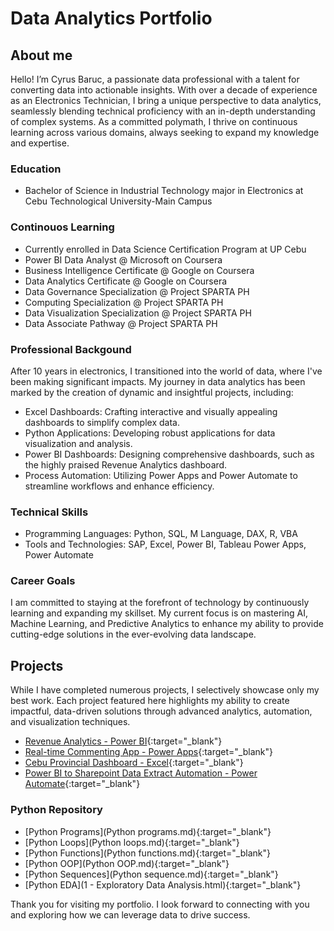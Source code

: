 # Data Analytics Portfolio

## About me
Hello! I’m Cyrus Baruc, a passionate data professional with a talent for converting data into actionable insights. With over a decade of experience as an Electronics Technician, I bring a unique perspective to data analytics, seamlessly blending technical proficiency with an in-depth understanding of complex systems. As a committed polymath, I thrive on continuous learning across various domains, always seeking to expand my knowledge and expertise.

### Education
 - Bachelor of Science in Industrial Technology major in Electronics at Cebu Technological University-Main Campus

### Continouos Learning
 - Currently enrolled in Data Science Certification Program at UP Cebu
 - Power BI Data Analyst @ Microsoft on Coursera
 - Business Intelligence Certificate @ Google on Coursera
 - Data Analytics Certificate @ Google on Coursera
 - Data Governance Specialization @ Project SPARTA PH
 - Computing Specialization @ Project SPARTA PH
 - Data Visualization Specialization @ Project SPARTA PH
 - Data Associate Pathway @ Project SPARTA PH


### Professional Backgound
After 10 years in electronics, I transitioned into the world of data, where I've been making significant impacts. My journey in data analytics has been marked by the creation of dynamic and insightful projects, including:
- Excel Dashboards: Crafting interactive and visually appealing dashboards to simplify complex data.
- Python Applications: Developing robust applications for data visualization and analysis.
- Power BI Dashboards: Designing comprehensive dashboards, such as the highly praised Revenue Analytics dashboard.
- Process Automation: Utilizing Power Apps and Power Automate to streamline workflows and enhance efficiency.

### Technical Skills
- Programming Languages: Python, SQL, M Language, DAX, R, VBA
- Tools and Technologies: SAP, Excel, Power BI, Tableau Power Apps, Power Automate

<!--### Achievements
I am proud to have received Kudos and appreciation from stakeholders for my work on the Revenue Analytics dashboard in Power BI, which has been instrumental in driving business decisions and strategies.-->

### Career Goals
I am committed to staying at the forefront of technology by continuously learning and expanding my skillset. My current focus is on mastering AI, Machine Learning, and Predictive Analytics to enhance my ability to provide cutting-edge solutions in the ever-evolving data landscape.

## Projects
While I have completed numerous projects, I selectively showcase only my best work. Each project featured here highlights my ability to create impactful, data-driven solutions through advanced analytics, automation, and visualization techniques.
- [Revenue Analytics - Power BI](revanalytics.md){:target="_blank"}
- [Real-time Commenting App - Power Apps](drivercommenting.md){:target="_blank"}
- [Cebu Provincial Dashboard - Excel](cebuprovincialdashboard.md){:target="_blank"}
- [Power BI to Sharepoint Data Extract Automation - Power Automate](powerautomate.md){:target="_blank"}

### Python Repository
 - [Python Programs](Python programs.md){:target="_blank"}
 - [Python Loops](Python loops.md){:target="_blank"}
 - [Python Functions](Python functions.md){:target="_blank"}
 - [Python OOP](Python OOP.md){:target="_blank"}
 - [Python Sequences](Python sequence.md){:target="_blank"}
 - [Python EDA](1 - Exploratory Data Analysis.html){:target="_blank"}

Thank you for visiting my portfolio. I look forward to connecting with you and exploring how we can leverage data to drive success.



